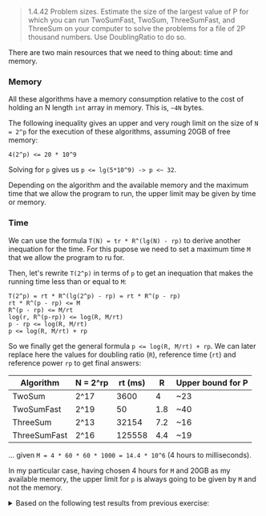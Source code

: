 > 1.4.42 Problem sizes. Estimate the size of the largest value of P for which you can run
> TwoSumFast, TwoSum, ThreeSumFast, and ThreeSum on your computer to solve the
> problems for a file of 2P thousand numbers. Use DoublingRatio to do so.

There are two main resources that we need to thing about: time and memory.

### Memory

All these algorithms have a memory consumption relative to the cost of holding an N length `int` array in memory. This is, `~4N` bytes.

The following inequality gives an upper and very rough limit on the size of `N = 2^p` for the execution of these algorithms, assuming 20GB of free memory:

`4(2^p) <= 20 * 10^9`

Solving for `p` gives us `p <= lg(5*10^9) -> p <~ 32`.

Depending on the algorithm and the available memory and the maximum time that we allow the program to run, the upper limit may be given by time or memory.

### Time

We can use the formula `T(N) = tr * R^(lg(N) - rp)` to derive another inequation for the time. For this pupose we need to set a maximum time `M` that we allow the program to ru for.

Then, let's rewrite `T(2^p)` in terms of `p` to get an inequation that makes the running time less than or equal to `M`:

    T(2^p) = rt * R^(lg(2^p) - rp) = rt * R^(p - rp)
    rt * R^(p - rp) <= M
    R^(p - rp) <= M/rt
    log(r, R^(p-rp)) <= log(R, M/rt)
    p - rp <= log(R, M/rt)
    p <= log(R, M/rt) + rp

So we finally get the general formula `p <= log(R, M/rt) + rp`.
We can later replace here the values for doubling ratio (`R`), reference time (`rt`) and reference power `rp` to get final answers:

Algorithm    | N = 2^rp | rt (ms) | R   | Upper bound for P
-------------|----------|---------|-----|-------------------
TwoSum       | 2^17     | 3600    | 4   | ~23
TwoSumFast   | 2^19     | 50      | 1.8 | ~40
ThreeSum     | 2^13     | 32154   | 7.2 | ~16
ThreeSumFast | 2^16     | 125558  | 4.4 | ~19

... given `M = 4 * 60 * 60 * 1000 = 14.4 * 10^6` (4 hours to milliseconds).

In my particular case, having chosen 4 hours for `M` and 20GB as my available memory, the upper limit for `p` is always going to be given by `M` and not the memory.

<details>
    <summary>Based on the following test results from previous exercise:</summary>

    Running experiment "TwoSum"
    Runs per N: 10
    N, avg. time (ms), avg. ratio, time std., time CV
    1         0.0     0.0     0.0     NaN
    2         0.0     0.0     0.0     NaN
    4         0.0     0.0     0.0     NaN
    8         0.0     0.0     0.0     NaN
    16        0.1     0.0     0.3     3.2
    32        0.0     0.0     0.0     NaN
    64        0.0     0.0     0.0     NaN
    128       0.1     0.0     0.3     3.2
    256       0.1     1.0     0.3     3.2
    512       0.2     2.0     0.4     2.1
    1024      0.4     2.0     0.5     1.3
    2048      0.9     2.3     0.3     0.4
    4096      3.9     4.3     0.7     0.2
    8192     15.2     3.9     1.4     0.1
    16384    56.6     3.7     3.7     0.1
    32768   219.6     3.9     7.6     0.0
    65536   875.0     4.0    21.6     0.0
    131072  3599.8    4.1   199.4     0.1

    Running experiment "TwoSumFast"
    Runs per N: 20
    N, avg. time (ms), avg. ratio, time std., time CV
    1         0.0     0.0     0.0     NaN
    2         0.1     0.0     0.2     4.5
    4         0.1     1.0     0.2     4.5
    8         0.0     0.0     0.0     NaN
    16        0.1     0.0     0.2     4.5
    32        0.1     1.0     0.2     4.5
    64        0.1     1.0     0.2     4.5
    128       0.1     2.0     0.3     3.1
    256       0.1     0.5     0.2     4.5
    512       0.1     2.0     0.3     3.1
    1024      0.2     1.5     0.4     2.4
    2048      0.4     2.3     0.5     1.4
    4096      0.8     2.3     0.4     0.5
    8192      1.4     1.8     0.5     0.4
    16384     3.4     2.4     0.8     0.2
    32768     4.7     1.4     0.8     0.2
    65536     7.3     1.6     0.5     0.1
    131072   15.0     2.0     2.5     0.2
    262144   28.7     1.9     5.3     0.2
    524288   50.0     1.7     1.4     0.0

    Running experiment "ThreeSum"
    Runs per N: 10
    N, avg. time (ms), avg. ratio, time std., time CV
    1         0.0     0.0     0.0     NaN
    2         0.1     0.0     0.3     3.2
    4         0.0     0.0     0.0     NaN
    8         0.0     0.0     0.0     NaN
    16        0.0     0.0     0.0     NaN
    32        0.1     0.0     0.3     3.2
    64        0.2     2.0     0.4     2.1
    128       1.1     5.5     1.1     1.0
    256       1.7     1.5     1.3     0.7
    512      10.2     6.0     1.5     0.1
    1024     70.4     6.9     4.2     0.1
    2048    515.1     7.3    13.6     0.0
    4096    3678.8    7.1   145.5     0.0
    8192    32154.7   8.7   603.3     0.0

    Running experiment "ThreeSumFast"
    Runs per N: 4
    N, avg. time (ms), avg. ratio, time std., time CV
    1         0.0     0.0     0.0     NaN
    2         0.3     0.0     0.5     2.0
    4         0.0     0.0     0.0     NaN
    8         0.0     0.0     0.0     NaN
    16        0.0     0.0     0.0     NaN
    32        0.3     0.0     0.5     2.0
    64        0.3     1.0     0.5     2.0
    128       1.0     4.0     0.0     0.0
    256       1.8     1.8     1.0     0.5
    512       4.0     2.3     0.0     0.0
    1024     18.0     4.5     1.8     0.1
    2048     76.0     4.2     2.6     0.0
    4096    366.3     4.8     8.4     0.0
    8192    1561.0    4.3    20.2     0.0
    16384   7051.8    4.5   247.6     0.0
    32768   29055.0   4.1   446.1     0.0
    65536   125558.0  4.3   1487.9    0.0
</details>